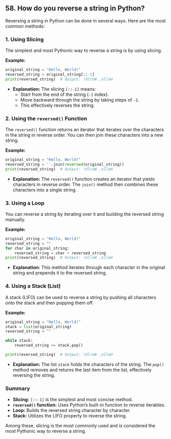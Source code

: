 ## 58. How do you reverse a string in Python?


Reversing a string in Python can be done in several ways. Here are the most common methods:

### 1. **Using Slicing**

The simplest and most Pythonic way to reverse a string is by using slicing.

**Example:**
```python
original_string = "Hello, World!"
reversed_string = original_string[::-1]
print(reversed_string)  # Output: !dlroW ,olleH
```

- **Explanation:** The slicing `[::-1]` means:
  - Start from the end of the string (`-1` index).
  - Move backward through the string by taking steps of `-1`.
  - This effectively reverses the string.

### 2. **Using the `reversed()` Function**

The `reversed()` function returns an iterator that iterates over the characters in the string in reverse order. You can then join these characters into a new string.

**Example:**
```python
original_string = "Hello, World!"
reversed_string = ''.join(reversed(original_string))
print(reversed_string)  # Output: !dlroW ,olleH
```

- **Explanation:** The `reversed()` function creates an iterator that yields characters in reverse order. The `join()` method then combines these characters into a single string.

### 3. **Using a Loop**

You can reverse a string by iterating over it and building the reversed string manually.

**Example:**
```python
original_string = "Hello, World!"
reversed_string = ""
for char in original_string:
    reversed_string = char + reversed_string
print(reversed_string)  # Output: !dlroW ,olleH
```

- **Explanation:** This method iterates through each character in the original string and prepends it to the reversed string.

### 4. **Using a Stack (List)**

A stack (LIFO) can be used to reverse a string by pushing all characters onto the stack and then popping them off.

**Example:**
```python
original_string = "Hello, World!"
stack = list(original_string)
reversed_string = ""

while stack:
    reversed_string += stack.pop()

print(reversed_string)  # Output: !dlroW ,olleH
```

- **Explanation:** The list `stack` holds the characters of the string. The `pop()` method removes and returns the last item from the list, effectively reversing the string.

### Summary

- **Slicing:** `[::-1]` is the simplest and most concise method.
- **`reversed()` function:** Uses Python’s built-in function to reverse iterables.
- **Loop:** Builds the reversed string character by character.
- **Stack:** Utilizes the LIFO property to reverse the string.

Among these, slicing is the most commonly used and is considered the most Pythonic way to reverse a string.